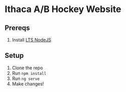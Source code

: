 # Ithaca A/B Hockey Website

## Prereqs

1. Install [LTS NodeJS](https://nodejs.org/en)

## Setup

1. Clone the repo
2. Run `npm install`
3. Run `ng serve`
4. Make changes!
